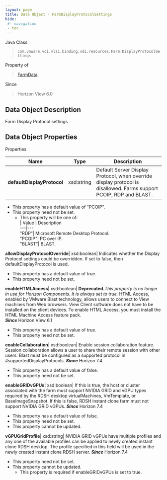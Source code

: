 ```yaml
---
layout: page
title: Data Object - FarmDisplayProtocolSettings
hide:
 #- navigation
 - toc
---
```






Java Class  
> `com.vmware.vdi.vlsi.binding.vdi.resources.Farm.DisplayProtocolSettings`

Property of  
> [FarmData](vdi.resources.Farm.FarmData.md#field_detail)

Since  
> Horizon View 6.0


## Data Object Description 

Farm Display Protocol settings 

## Data Object Properties

Properties

Name |  Type |  Description   
---|---|---  
**defaultDisplayProtocol**|  xsd:string|  Default Server Display Protocol, when override display protocol is disallowed. Farms support PCOIP, RDP and BLAST.   


  * This property has a default value of "PCOIP".
* This property need not be set.
  * This property will be one of:  
|  Value |  Description   
---|---  
"RDP"| Microsoft Remote Desktop Protocol.  
"PCOIP"| PC over IP.  
"BLAST"| BLAST.  

  
**allowDisplayProtocolOverride**|  xsd:boolean|  Indicates whether the Display Protocol settings could be overridden. If set to false, then defaultDisplayProtocol is used.   


  * This property has a default value of true.
* This property need not be set.

  
**enableHTMLAccess**|  xsd:boolean| **Deprecated.**_This property is no longer in use for Horizon Components. It is always set to true._ HTML Access, enabled by VMware Blast technology, allows users to connect to View machines from Web browsers. View Client software does not have to be installed on the client devices. To enable HTML Access, you must install the HTML Machine Access feature pack.  
**_Since_** Horizon View 6.1  


  * This property has a default value of true.
* This property need not be set.

  
**enableCollaboration**|  xsd:boolean|  Enable session collaboration feature. Session collaboration allows a user to share their remote session with other users. Blast must be configured as a supported protocol in #supportedDisplayProtocols.  **_Since_** Horizon 7.4  


  * This property has a default value of false.
* This property need not be set.

  
**enableGRIDvGPUs**|  xsd:boolean|  If this is true, the host or cluster associated with the farm must support NVIDIA GRID and vGPU types required by the RDSH desktop virtualMachines, VmTemplate, or BaseImageSnapshot. If this is false, RDSH instant clone farm must not support NVIDIA GRID vGPUs.  **_Since_** Horizon 7.4  


  * This property has a default value of false.
* This property need not be set.
* This property cannot be updated.

  
**vGPUGridProfile**|  xsd:string|  NVIDIA GRID vGPUs have multiple profiles and any one of the available profiles can be applied to newly created instant clone RDSH desktop. The profile specified in this field will be used in the newly created instant clone RDSH server.  **_Since_** Horizon 7.4  


* This property need not be set.
* This property cannot be updated.
  * This property is required if enableGRIDvGPUs is set to true.

  
  
  

  
  
